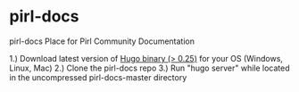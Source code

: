 # pirl-docs
pirl-docs
Place for Pirl Community Documentation

1.) Download latest version of [Hugo binary (> 0.25)](https://gohugo.io/getting-started/installing/) for your OS (Windows, Linux, Mac)
2.) Clone the pirl-docs repo
3.) Run "hugo server" while located in the uncompressed pirl-docs-master directory